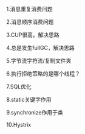 1.消息重复消费问题

2.消息顺序消费问题

3.CUP很高，解决思路

4.总是发生fullGC，解决思路

5.字节流字符流/复制文件夹

6.执行拒绝策略的是哪个线程？

7.SQL优化

8.static关键字作用

9.synchronize作用于类

10.Hystrix